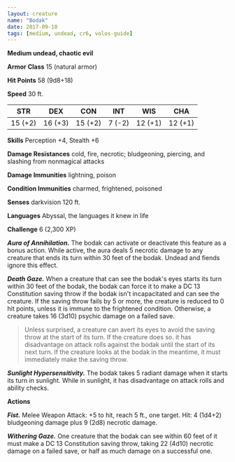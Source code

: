 ```yaml
---
layout: creature
name: "Bodak"
date: 2017-09-10
tags: [medium, undead, cr6, volos-guide]
---
```


**Medium undead, chaotic evil**

**Armor Class** 15 (natural armor)

**Hit Points** 58 (9d8+18)

**Speed** 30 ft.

|   STR   |   DEX   |   CON   |   INT   |   WIS   |   CHA   |
|:-----:|:-----:|:-----:|:-----:|:-----:|:-----:|
| 15 (+2) | 16 (+3) | 15 (+2) | 7 (-2) | 12 (+1) | 12 (+1) |

**Skills** Perception +4, Stealth +6

**Damage Resistances** cold, fire, necrotic; bludgeoning, piercing, and slashing from nonmagical attacks

**Damage Immunities** lightning, poison

**Condition Immunities** charmed, frightened, poisoned

**Senses** darkvision 120 ft.

**Languages** Abyssal, the languages it knew in life

**Challenge** 6 (2,300 XP)

***Aura of Annihilation.*** The bodak can activate or deactivate this feature as a bonus action. While active, the aura deals 5 necrotic damage to any creature that ends its turn within 30 feet of the bodak. Undead and fiends ignore this effect.

***Death Gaze.*** When a creature that can see the bodak's eyes starts its turn within 30 feet of the bodak, the bodak can force it to make a DC 13 Constitution saving throw if the bodak isn't incapacitated and can see the creature. If the saving throw fails by 5 or more, the creature is reduced to 0 hit points, unless it is immune to the frightened condition. Otherwise, a creature takes 16 (3d10) psychic damage on a failed save.

>Unless surprised, a creature can avert its eyes to avoid the saving throw at the start of its turn. If the creature does so. it has disadvantage on attack rolls against the bodak until the start of its next turn. If the creature looks at the bodak in the meantime, it must immediately make the saving throw.

***Sunlight Hypersensitivity.*** The bodak takes 5 radiant damage when it starts its turn in sunlight. While in sunlight, it has disadvantage on attack rolls and ability checks.

**Actions**

***Fist.*** Melee Weapon Attack: +5 to hit, reach 5 ft., one target. Hit: 4 (1d4+2) bludgeoning damage plus 9 (2d8) necrotic damage.

***Withering Gaze.*** One creature that the bodak can see within 60 feet of it must make a DC 13 Constitution saving throw, taking 22 (4d10) necrotic damage on a failed save, or half as much damage on a successful one.

